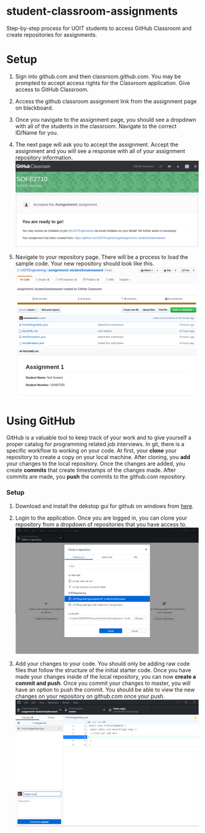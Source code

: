 # student-classroom-assignments
Step-by-step process for UOIT students to access GitHub Classroom and create repositories for assignments.

# Setup

1. Sign into github.com and then classroom.github.com. You may be prompted to accept access rights for the Classroom application. Give access to GitHub Classroom.

2. Access the github classroom assignment link from the assignment page on blackboard.

3. Once you navigate to the assignment page, you should see a dropdown with all of the students in the classroom. Navigate to the correct ID/Name for you.

4. The next page will ask you to accept the assignment. Accept the assignment and you will see a response with all of your assignment repository information.
![Accepted Assignment](img/accepted-assignment.png)

5. Navigate to your repository page. There will be a process to load the sample code. Your new repository should look like this.
![Assignment Created](img/assignment-created.png)

# Using GitHub

GitHub is a valuable tool to keep track of your work and to give yourself a proper catalog for programming related job interviews. In git, there is a specific workflow to working on your code. At first, your **clone** your repository to create a copy on your local machine. After cloning, you **add** your changes to the local repository. Once the changes are added, you create **commits** that create timestamps of the changes made. After commits are made, you **push** the commits to the github.com repository.

### Setup

1. Download and install the dekstop gui for github on windows from [here](https://desktop.github.com/).

2. Login to the application. Once you are logged in, you can clone your repository from a dropdown of repositories that you have access to.
![Clone Repository](img/clone-repository-git.PNG)

3. Add your changes to your code. You should only be adding raw code files that follow the structure of the initial starter code. Once you have made your changes inside of the local repository, you can now **create a commit and push**. Once you commit your changes to master, you will have an option to push the commit. You should be able to view the new changes on your repository on github.com once your push.
![Add Changes](img/added-changes.PNG)
